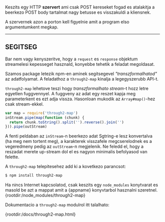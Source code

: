 Keszits egy HTTP **szervert** ami csak POST kereseket fogad es atalakitja a beerkezo POST body tartalmat nagy betusse es visszakuldi a kliensnek.

A szervernek azon a porton kell figyelnie amit a program elso argumentumkent megkap.

----------------------------------------------------------------------
## SEGITSEG

Bar nem vagy kenyszeritve, hogy a `request` es `response` objektum streamelesi kepesseget hasznald, konyebbe tehetik a feladat megoldasat.


Szamos package letezik npm-en aminek segitsegevel *"transzformalhatod"* az adatfolyamat. A feladathoz a `through2-map` kinalja a legegyszerubb API-t.

`through2-map` lehetove teszi hogy *transzformalhato stream*-t hozz letre egyetlen fuggvennyel. A fuggveny az adat egy reszet kapja meg parameterkent es ezt adja vissza. Hasonloan mukodik az `Array#map()`-hez csak stream-ekkel.

```js
var map = require('through2-map')
inStream.pipe(map(function (chunk) {
  return chunk.toString().split('').reverse().join('')
})).pipe(outStream)
```

A fenti peldaban az `inStream`-n beerkezo adat Sgtring-e lesz konvertalva (ha meg nem tortent meg), a karakterek visszafele megcserelodnek es a vegeredmeny pedig az `outStream`-n megjelenik. Ne feledd el, hogy a reszadat merete up-stream dol el es nagyon minimalis befolyasod van felette.

A `through2-map` telepitesehez add ki a kovetkezo parancsot:

```sh
$ npm install through2-map
```

Ha nincs Internet kapcsolatod, csak keszits egy `node_modules` konytvarat es masold be azt a mappat amit a {appname} konyvtarbol hasznalni szeretnel.
  {rootdir:/node_modules/through2-map}

Dokumentacio a `through2-map` modulrol itt talalhato:

  {rootdir:/docs/through2-map.html}
